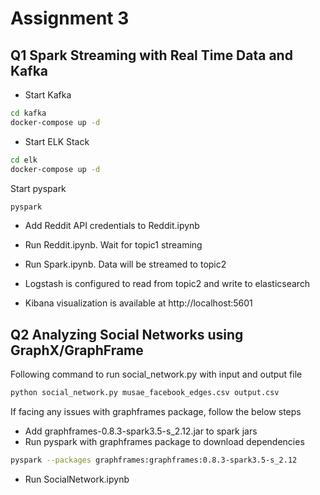 # Assignment 3

## Q1 Spark Streaming with Real Time Data and Kafka

- Start Kafka
```bash
cd kafka
docker-compose up -d
```

- Start ELK Stack
```bash
cd elk
docker-compose up -d
```

Start pyspark
```bash
pyspark
```
- Add Reddit API credentials to Reddit.ipynb

- Run Reddit.ipynb. Wait for topic1 streaming

- Run Spark.ipynb. Data will be streamed to topic2

- Logstash is configured to read from topic2 and write to elasticsearch

- Kibana visualization is available at http://localhost:5601

## Q2 Analyzing Social Networks using GraphX/GraphFrame

Following command to run social_network.py with input and output file

```bash
python social_network.py musae_facebook_edges.csv output.csv
```

If facing any issues with graphframes package, follow the below steps
- Add graphframes-0.8.3-spark3.5-s_2.12.jar to spark jars
- Run pyspark with graphframes package to download dependencies

```bash
pyspark --packages graphframes:graphframes:0.8.3-spark3.5-s_2.12
```

- Run SocialNetwork.ipynb
